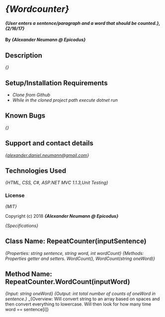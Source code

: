 # _{Wordcounter}_

#### _{User enters a sentence/paragraph and a word that should be counted.}, {2/16/17}_

#### By _**{Alexander Neumann @ Epicodus}**_

## Description

_{}_

## Setup/Installation Requirements

* _Clone from Github_
* _While in the cloned project path execute dotnet run_

## Known Bugs

_{}_

## Support and contact details

_{alexander.daniel.neumann@gmail.com}_

## Technologies Used

_{HTML, CSS, C#, ASP.NET MVC 1.1.3,Unit Testing}_

### License

*{MIT}*

Copyright (c) 2018 **_{Alexander Neumann @ Epicodus}_**

_{Specifications}_
## Class Name: RepeatCounter(inputSentence)
_{Properties: string sentence, string word, int wordCount}_
_{Methods: Properties getter and setters. WordCount(), WordCount(string oneWord)}_
## Method Name: RepeatCounter.WordCount(inputWord)
_{Input: string oneWord}_
_{Output: int total number of counts of oneWord in sentence.}_
_{Overview: Will convert string to an array based on spaces and then convert everything to lowercase. Will then look for how many time word == sentence[i]}
